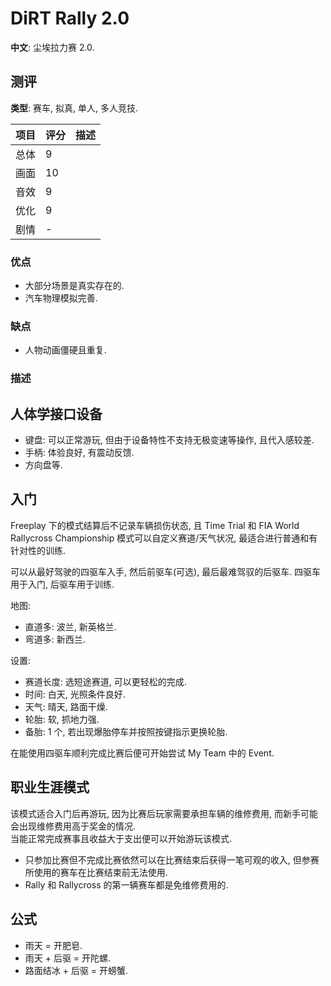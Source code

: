 # DiRT Rally 2.0

**中文**: 尘埃拉力赛 2.0.  

## 测评

**类型**: 赛车, 拟真, 单人, 多人竞技.  

| 项目 | 评分 | 描述 |
| ---- | ---- | ---- |
| 总体 | 9    |      |
| 画面 | 10   |      |
| 音效 | 9    |      |
| 优化 | 9    |      |
| 剧情 | -    |      |

### 优点

- 大部分场景是真实存在的.
- 汽车物理模拟完善.

### 缺点

- 人物动画僵硬且重复.

### 描述

## 人体学接口设备

- 键盘: 可以正常游玩, 但由于设备特性不支持无极变速等操作, 且代入感较差.
- 手柄: 体验良好, 有震动反馈.
- 方向盘等.

## 入门

Freeplay 下的模式结算后不记录车辆损伤状态, 且 Time Trial 和 FIA World Rallycross Championship 模式可以自定义赛道/天气状况, 最适合进行普通和有针对性的训练.  

可以从最好驾驶的四驱车入手, 然后前驱车(可选), 最后最难驾驭的后驱车. 四驱车用于入门, 后驱车用于训练.  

地图:  

- 直道多: 波兰, 新英格兰.
- 弯道多: 新西兰.

设置:  

- 赛道长度: 选短途赛道, 可以更轻松的完成.
- 时间: 白天, 光照条件良好.
- 天气: 晴天, 路面干燥.
- 轮胎: 软, 抓地力强.
- 备胎: 1 个, 若出现爆胎停车并按照按键指示更换轮胎.

在能使用四驱车顺利完成比赛后便可开始尝试 My Team 中的 Event.  

## 职业生涯模式

该模式适合入门后再游玩, 因为比赛后玩家需要承担车辆的维修费用, 而新手可能会出现维修费用高于奖金的情况.  
当能正常完成赛事且收益大于支出便可以开始游玩该模式.  

- 只参加比赛但不完成比赛依然可以在比赛结束后获得一笔可观的收入, 但参赛所使用的赛车在比赛结束前无法使用.
- Rally 和 Rallycross 的第一辆赛车都是免维修费用的.

## 公式

- 雨天 = 开肥皂.
- 雨天 + 后驱 = 开陀螺.
- 路面结冰 + 后驱 = 开螃蟹.
